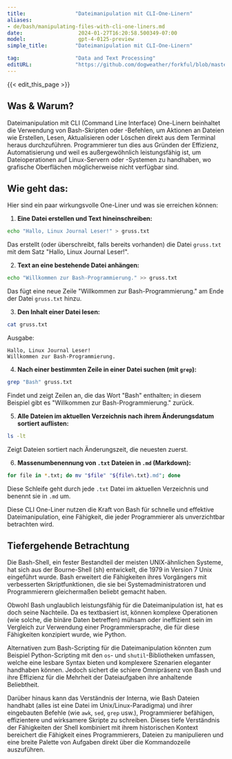 ```yaml
---
title:                "Dateimanipulation mit CLI-One-Linern"
aliases:
- de/bash/manipulating-files-with-cli-one-liners.md
date:                  2024-01-27T16:20:58.500349-07:00
model:                 gpt-4-0125-preview
simple_title:         "Dateimanipulation mit CLI-One-Linern"

tag:                  "Data and Text Processing"
editURL:              "https://github.com/dogweather/forkful/blob/master/content/de/bash/manipulating-files-with-cli-one-liners.md"
---
```


{{< edit_this_page >}}

## Was & Warum?

Dateimanipulation mit CLI (Command Line Interface) One-Linern beinhaltet die Verwendung von Bash-Skripten oder -Befehlen, um Aktionen an Dateien wie Erstellen, Lesen, Aktualisieren oder Löschen direkt aus dem Terminal heraus durchzuführen. Programmierer tun dies aus Gründen der Effizienz, Automatisierung und weil es außergewöhnlich leistungsfähig ist, um Dateioperationen auf Linux-Servern oder -Systemen zu handhaben, wo grafische Oberflächen möglicherweise nicht verfügbar sind.

## Wie geht das:

Hier sind ein paar wirkungsvolle One-Liner und was sie erreichen können:

1. **Eine Datei erstellen und Text hineinschreiben:**
```Bash
echo "Hallo, Linux Journal Leser!" > gruss.txt
```
Das erstellt (oder überschreibt, falls bereits vorhanden) die Datei `gruss.txt` mit dem Satz "Hallo, Linux Journal Leser!".

2. **Text an eine bestehende Datei anhängen:**
```Bash
echo "Willkommen zur Bash-Programmierung." >> gruss.txt
```
Das fügt eine neue Zeile "Willkommen zur Bash-Programmierung." am Ende der Datei `gruss.txt` hinzu.

3. **Den Inhalt einer Datei lesen:**
```Bash
cat gruss.txt
```
Ausgabe:
```
Hallo, Linux Journal Leser!
Willkommen zur Bash-Programmierung.
```

4. **Nach einer bestimmten Zeile in einer Datei suchen (mit `grep`):**
```Bash
grep "Bash" gruss.txt
```
Findet und zeigt Zeilen an, die das Wort "Bash" enthalten; in diesem Beispiel gibt es "Willkommen zur Bash-Programmierung." zurück.

5. **Alle Dateien im aktuellen Verzeichnis nach ihrem Änderungsdatum sortiert auflisten:**
```Bash
ls -lt
```
Zeigt Dateien sortiert nach Änderungszeit, die neuesten zuerst.

6. **Massenumbenennung von `.txt` Dateien in `.md` (Markdown):**
```Bash
for file in *.txt; do mv "$file" "${file%.txt}.md"; done
```
Diese Schleife geht durch jede `.txt` Datei im aktuellen Verzeichnis und benennt sie in `.md` um.

Diese CLI One-Liner nutzen die Kraft von Bash für schnelle und effektive Dateimanipulation, eine Fähigkeit, die jeder Programmierer als unverzichtbar betrachten wird.

## Tiefergehende Betrachtung

Die Bash-Shell, ein fester Bestandteil der meisten UNIX-ähnlichen Systeme, hat sich aus der Bourne-Shell (sh) entwickelt, die 1979 in Version 7 Unix eingeführt wurde. Bash erweitert die Fähigkeiten ihres Vorgängers mit verbesserten Skriptfunktionen, die sie bei Systemadministratoren und Programmierern gleichermaßen beliebt gemacht haben.

Obwohl Bash unglaublich leistungsfähig für die Dateimanipulation ist, hat es doch seine Nachteile. Da es textbasiert ist, können komplexe Operationen (wie solche, die binäre Daten betreffen) mühsam oder ineffizient sein im Vergleich zur Verwendung einer Programmiersprache, die für diese Fähigkeiten konzipiert wurde, wie Python.

Alternativen zum Bash-Scripting für die Dateimanipulation könnten zum Beispiel Python-Scripting mit den `os`- und `shutil`-Bibliotheken umfassen, welche eine lesbare Syntax bieten und komplexere Szenarien eleganter handhaben können. Jedoch sichert die schiere Omnipräsenz von Bash und ihre Effizienz für die Mehrheit der Dateiaufgaben ihre anhaltende Beliebtheit.

Darüber hinaus kann das Verständnis der Interna, wie Bash Dateien handhabt (alles ist eine Datei im Unix/Linux-Paradigma) und ihrer eingebauten Befehle (wie `awk`, `sed`, `grep` usw.), Programmierer befähigen, effizientere und wirksamere Skripte zu schreiben. Dieses tiefe Verständnis der Fähigkeiten der Shell kombiniert mit ihrem historischen Kontext bereichert die Fähigkeit eines Programmierers, Dateien zu manipulieren und eine breite Palette von Aufgaben direkt über die Kommandozeile auszuführen.
